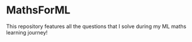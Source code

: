 # MathsForML
This repository features all the questions that I solve during my ML maths learning journey! 
